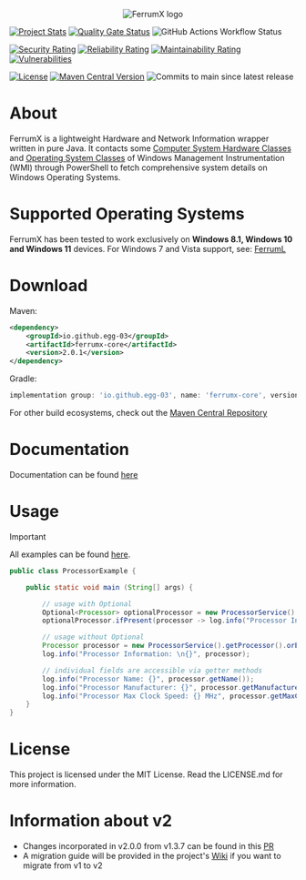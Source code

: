 <p align="center"> 
  <img src="https://github.com/Egg-03/FerrumX/assets/111327101/9aee9cdf-5213-401b-814d-a9738ee1a24c" alt="FerrumX logo">
</p>

[![Project Stats](https://openhub.net/p/FerrumX/widgets/project_thin_badge.gif)](https://openhub.net/p/FerrumX)
[![Quality Gate Status](https://sonarcloud.io/api/project_badges/measure?project=Egg-03_FerrumX&metric=alert_status)](https://sonarcloud.io/summary/new_code?id=Egg-03_FerrumX)
![GitHub Actions Workflow Status](https://img.shields.io/github/actions/workflow/status/Egg-03/FerrumX/.github%2Fworkflows%2Fbuild.yml)


[![Security Rating](https://sonarcloud.io/api/project_badges/measure?project=Egg-03_FerrumX&metric=security_rating)](https://sonarcloud.io/summary/new_code?id=Egg-03_FerrumX)
[![Reliability Rating](https://sonarcloud.io/api/project_badges/measure?project=Egg-03_FerrumX&metric=reliability_rating)](https://sonarcloud.io/summary/new_code?id=Egg-03_FerrumX)
[![Maintainability Rating](https://sonarcloud.io/api/project_badges/measure?project=Egg-03_FerrumX&metric=sqale_rating)](https://sonarcloud.io/summary/new_code?id=Egg-03_FerrumX)
[![Vulnerabilities](https://sonarcloud.io/api/project_badges/measure?project=Egg-03_FerrumX&metric=vulnerabilities)](https://sonarcloud.io/summary/new_code?id=Egg-03_FerrumX)

[![License](https://img.shields.io/github/license/Egg-03/FerrumX)](https://github.com/Egg-03/FerrumX/blob/main/LICENSE)
[![Maven Central Version](https://img.shields.io/maven-central/v/io.github.egg-03/ferrum-x)](https://central.sonatype.com/artifact/io.github.egg-03/ferrum-x)
![Commits to main since latest release](https://img.shields.io/github/commits-since/Egg-03/FerrumX/latest)

# About
FerrumX is a lightweight Hardware and Network Information wrapper written in pure Java. It contacts some [Computer System Hardware Classes](https://learn.microsoft.com/en-us/windows/win32/cimwin32prov/computer-system-hardware-classes) and [Operating System Classes](https://learn.microsoft.com/en-us/windows/win32/cimwin32prov/operating-system-classes) of Windows Management Instrumentation (WMI) through PowerShell to fetch comprehensive system details on Windows Operating Systems.

# Supported Operating Systems
FerrumX has been tested to work exclusively on <strong>Windows 8.1, Windows 10 and Windows 11</strong> devices.
For Windows 7 and Vista support, see: [FerrumL](https://github.com/Egg-03/FerrumL)

# Download
Maven:
```xml
<dependency>
    <groupId>io.github.egg-03</groupId>
    <artifactId>ferrumx-core</artifactId>
    <version>2.0.1</version>
</dependency>
```

Gradle:
```gradle
implementation group: 'io.github.egg-03', name: 'ferrumx-core', version: '2.0.0'
```

For other build ecosystems, check out the [Maven Central Repository](https://central.sonatype.com/artifact/io.github.egg-03/ferrum-x/overview)

# Documentation
Documentation can be found [here](https://egg-03.github.io/FerrumX-Documentation/)

# Usage
> [!IMPORTANT]
> All examples can be found [here](https://github.com/Egg-03/FerrumX/tree/baf00eefa274556c306904e0bf8cb069996a9b8d/ferrumx-examples/src/main/java/org/ferrumx/example).

```java
public class ProcessorExample {

    public static void main (String[] args) {

        // usage with Optional
        Optional<Processor> optionalProcessor = new ProcessorService().getProcessor();
        optionalProcessor.ifPresent(processor -> log.info("Processor Information: \n{}", processor));

        // usage without Optional
        Processor processor = new ProcessorService().getProcessor().orElseThrow(); // will throw NoSuchElementException if not present
        log.info("Processor Information: \n{}", processor);

        // individual fields are accessible via getter methods
        log.info("Processor Name: {}", processor.getName());
        log.info("Processor Manufacturer: {}", processor.getManufacturer());
        log.info("Processor Max Clock Speed: {} MHz", processor.getMaxClockSpeed());
    }
}
```

# License
This project is licensed under the MIT License. Read the LICENSE.md for more information.

# Information about v2

- Changes incorporated in v2.0.0 from v1.3.7 can be found in this [PR](https://github.com/Egg-03/FerrumX/pull/20)
- A migration guide will be provided in the project's [Wiki](https://github.com/Egg-03/FerrumX/wiki) if you want to migrate from v1 to v2


